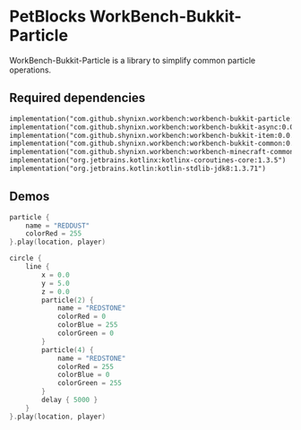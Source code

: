# PetBlocks WorkBench-Bukkit-Particle

WorkBench-Bukkit-Particle is a library to simplify common particle operations.

## Required dependencies

```xml
implementation("com.github.shynixn.workbench:workbench-bukkit-particle:0.0.+")
implementation("com.github.shynixn.workbench:workbench-bukkit-async:0.0.+")
implementation("com.github.shynixn.workbench:workbench-bukkit-item:0.0.+")
implementation("com.github.shynixn.workbench:workbench-bukkit-common:0.0.+")
implementation("com.github.shynixn.workbench:workbench-minecraft-common:0.0.+")
implementation("org.jetbrains.kotlinx:kotlinx-coroutines-core:1.3.5")
implementation("org.jetbrains.kotlin:kotlin-stdlib-jdk8:1.3.71")
```

## Demos

```kotlin
particle {
    name = "REDDUST"
    colorRed = 255
}.play(location, player)
```

```kotlin
circle {
    line {
        x = 0.0
        y = 5.0
        z = 0.0
        particle(2) {
            name = "REDSTONE"
            colorRed = 0
            colorBlue = 255
            colorGreen = 0
        }
        particle(4) {
            name = "REDSTONE"
            colorRed = 255
            colorBlue = 0
            colorGreen = 255
        }
        delay { 5000 }
    }
}.play(location, player)
```